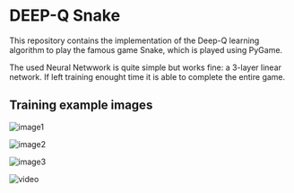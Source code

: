 # **DEEP-Q Snake**

This repository contains the implementation of the Deep-Q learning algorithm to play the famous game Snake, which is played using PyGame.

The used Neural Netwwork is quite simple but works fine: a 3-layer linear network. If left training enought time it is able to complete the entire game.

## Training example images

![image1](https://github.com/inakiLakunza/Deep-Q-Snake\training_images\image1.png)

![image2](https://github.com/inakiLakunza/Deep-Q-Snake\training_images\image2.png)

![image3](https://github.com/inakiLakunza/Deep-Q-Snake\training_images\image3.png)

![video](https://github.com/inakiLakunza/Deep-Q-Snake\training_images\example.gif)

